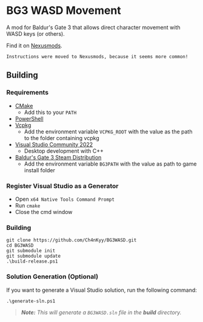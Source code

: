 # BG3 WASD Movement

A mod for Baldur's Gate 3 that allows direct character movement with WASD keys (or others).

Find it on [Nexusmods](https://www.nexusmods.com/baldursgate3/mods/781).

`Instructions were moved to Nexusmods, because it seems more common!`


## Building

### Requirements

- [CMake](https://cmake.org/)
  - Add this to your `PATH`
- [PowerShell](https://github.com/PowerShell/PowerShell/releases/latest)
- [Vcpkg](https://github.com/microsoft/vcpkg)
  - Add the environment variable `VCPKG_ROOT` with the value as the path to the folder containing
  vcpkg
- [Visual Studio Community 2022](https://visualstudio.microsoft.com/)
  - Desktop development with C++
- [Baldur's Gate 3 Steam Distribution](https://store.steampowered.com/app/1086940/Baldurs_Gate_3/)
  - Add the environment variable `BG3PATH` with the value as path to game install folder
  
### Register Visual Studio as a Generator

- Open `x64 Native Tools Command Prompt`
- Run `cmake`
- Close the cmd window

### Building

```
git clone https://github.com/Ch4nKyy/BG3WASD.git
cd BG3WASD
git submodule init
git submodule update
.\build-release.ps1
```

### Solution Generation (Optional)
If you want to generate a Visual Studio solution, run the following command:
```
.\generate-sln.ps1
```

> ***Note:*** *This will generate a `BG3WASD.sln` file in the **build** directory.*
